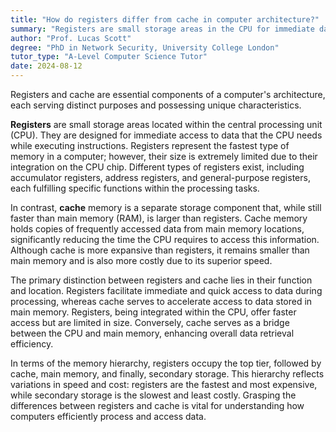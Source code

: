 ```yaml
---
title: "How do registers differ from cache in computer architecture?"
summary: "Registers are small storage areas in the CPU for immediate data access, while cache is a larger, separate storage component."
author: "Prof. Lucas Scott"
degree: "PhD in Network Security, University College London"
tutor_type: "A-Level Computer Science Tutor"
date: 2024-08-12
---
```


Registers and cache are essential components of a computer's architecture, each serving distinct purposes and possessing unique characteristics.

**Registers** are small storage areas located within the central processing unit (CPU). They are designed for immediate access to data that the CPU needs while executing instructions. Registers represent the fastest type of memory in a computer; however, their size is extremely limited due to their integration on the CPU chip. Different types of registers exist, including accumulator registers, address registers, and general-purpose registers, each fulfilling specific functions within the processing tasks.

In contrast, **cache** memory is a separate storage component that, while still faster than main memory (RAM), is larger than registers. Cache memory holds copies of frequently accessed data from main memory locations, significantly reducing the time the CPU requires to access this information. Although cache is more expansive than registers, it remains smaller than main memory and is also more costly due to its superior speed.

The primary distinction between registers and cache lies in their function and location. Registers facilitate immediate and quick access to data during processing, whereas cache serves to accelerate access to data stored in main memory. Registers, being integrated within the CPU, offer faster access but are limited in size. Conversely, cache serves as a bridge between the CPU and main memory, enhancing overall data retrieval efficiency.

In terms of the memory hierarchy, registers occupy the top tier, followed by cache, main memory, and finally, secondary storage. This hierarchy reflects variations in speed and cost: registers are the fastest and most expensive, while secondary storage is the slowest and least costly. Grasping the differences between registers and cache is vital for understanding how computers efficiently process and access data.
    